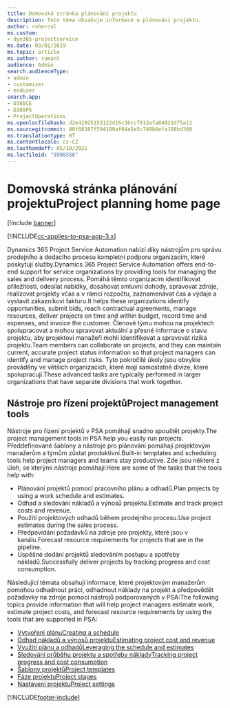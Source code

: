 ```yaml
---
title: Domovská stránka plánování projektu
description: Toto téma obsahuje informace o plánování projektu.
author: ruhercul
ms.custom:
- dyn365-projectservice
ms.date: 03/01/2019
ms.topic: article
ms.author: rumant
audience: Admin
search.audienceType:
- admin
- customizer
- enduser
search.app:
- D365CE
- D365PS
- ProjectOperations
ms.openlocfilehash: d2e41925153122d16c3bccf812afa84921df5a12
ms.sourcegitcommit: 40f68387f594180af64a5e5c748b6efa188bd300
ms.translationtype: HT
ms.contentlocale: cs-CZ
ms.lasthandoff: 05/10/2021
ms.locfileid: "5998358"
---
```

# <a name="project-planning-home-page"></a><span data-ttu-id="1488a-103">Domovská stránka plánování projektu</span><span class="sxs-lookup"><span data-stu-id="1488a-103">Project planning home page</span></span>

[!include [banner](../includes/psa-now-project-operations.md)]

[!INCLUDE[cc-applies-to-psa-app-3.x](../includes/cc-applies-to-psa-app-3x.md)]

<span data-ttu-id="1488a-104">Dynamics 365 Project Service Automation nabízí díky nástrojům pro správu prodejního a dodacího procesu kompletní podporu organizacím, které poskytují služby.</span><span class="sxs-lookup"><span data-stu-id="1488a-104">Dynamics 365 Project Service Automation offers end-to-end support for service organizations by providing tools for managing the sales and delivery process.</span></span> <span data-ttu-id="1488a-105">Pomáhá těmto organizacím identifikovat příležitosti, odesílat nabídky, dosahovat smluvní dohody, spravovat zdroje, realizovat projekty včas a v rámci rozpočtu, zaznamenávat čas a výdaje a vystavit zákazníkovi fakturu.</span><span class="sxs-lookup"><span data-stu-id="1488a-105">It helps these organizations identify opportunities, submit bids, reach contractual agreements, manage resources, deliver projects on time and within budget, record time and expenses, and invoice the customer.</span></span> <span data-ttu-id="1488a-106">Členové týmu mohou na projektech spolupracovat a mohou spravovat aktuální a přesné informace o stavu projektu, aby projektoví manažeři mohli identifikovat a spravovat rizika projektu.</span><span class="sxs-lookup"><span data-stu-id="1488a-106">Team members can collaborate on projects, and they can maintain current, accurate project status information so that project managers can identify and manage project risks.</span></span> <span data-ttu-id="1488a-107">Tyto pokročilé úkoly jsou obvykle prováděny ve větších organizacích, které mají samostatné divize, které spolupracují.</span><span class="sxs-lookup"><span data-stu-id="1488a-107">These advanced tasks are typically performed in larger organizations that have separate divisions that work together.</span></span>

## <a name="project-management-tools"></a><span data-ttu-id="1488a-108">Nástroje pro řízení projektů</span><span class="sxs-lookup"><span data-stu-id="1488a-108">Project management tools</span></span>

<span data-ttu-id="1488a-109">Nástroje pro řízení projektů v PSA pomáhají snadno spouštět projekty.</span><span class="sxs-lookup"><span data-stu-id="1488a-109">The project management tools in PSA help you easily run projects.</span></span> <span data-ttu-id="1488a-110">Předdefinované šablony a nástroje pro plánování pomáhají projektovým manažerům a týmům zůstat produktivní.</span><span class="sxs-lookup"><span data-stu-id="1488a-110">Built-in templates and scheduling tools help project managers and teams stay productive.</span></span> <span data-ttu-id="1488a-111">Zde jsou některé z úloh, se kterými nástroje pomáhají:</span><span class="sxs-lookup"><span data-stu-id="1488a-111">Here are some of the tasks that the tools help with:</span></span>

- <span data-ttu-id="1488a-112">Plánování projektů pomocí pracovního plánu a odhadů.</span><span class="sxs-lookup"><span data-stu-id="1488a-112">Plan projects by using a work schedule and estimates.</span></span>
- <span data-ttu-id="1488a-113">Odhad a sledování nákladů a výnosů projektu.</span><span class="sxs-lookup"><span data-stu-id="1488a-113">Estimate and track project costs and revenue.</span></span>
- <span data-ttu-id="1488a-114">Použití projektových odhadů během prodejního procesu.</span><span class="sxs-lookup"><span data-stu-id="1488a-114">Use project estimates during the sales process.</span></span>
- <span data-ttu-id="1488a-115">Předpovídání požadavků na zdroje pro projekty, které jsou v kanálu.</span><span class="sxs-lookup"><span data-stu-id="1488a-115">Forecast resource requirements for projects that are in the pipeline.</span></span>
- <span data-ttu-id="1488a-116">Úspěšné dodání projektů sledováním postupu a spotřeby nákladů.</span><span class="sxs-lookup"><span data-stu-id="1488a-116">Successfully deliver projects by tracking progress and cost consumption.</span></span>

<span data-ttu-id="1488a-117">Následující témata obsahují informace, které projektovým manažerům pomohou odhadnout práci, odhadnout náklady na projekt a předpovědět požadavky na zdroje pomocí nástrojů podporovaných v PSA:</span><span class="sxs-lookup"><span data-stu-id="1488a-117">The following topics provide information that will help project managers estimate work, estimate project costs, and forecast resource requirements by using the tools that are supported in PSA:</span></span>

- [<span data-ttu-id="1488a-118">Vytvoření plánu</span><span class="sxs-lookup"><span data-stu-id="1488a-118">Creating a schedule</span></span>](project-creating.md)
- [<span data-ttu-id="1488a-119">Odhad nákladů a výnosů projektu</span><span class="sxs-lookup"><span data-stu-id="1488a-119">Estimating project cost and revenue</span></span>](project-estimating.md)
- [<span data-ttu-id="1488a-120">Využití plánu a odhadů</span><span class="sxs-lookup"><span data-stu-id="1488a-120">Leveraging the schedule and estimates</span></span>](project-leveraging.md)
- [<span data-ttu-id="1488a-121">Sledování průběhu projektu a spotřeby náklady</span><span class="sxs-lookup"><span data-stu-id="1488a-121">Tracking project progress and cost consumption</span></span>](project-tracking.md)
- [<span data-ttu-id="1488a-122">Šablony projektů</span><span class="sxs-lookup"><span data-stu-id="1488a-122">Project templates</span></span>](project-templates.md)
- [<span data-ttu-id="1488a-123">Fáze projektu</span><span class="sxs-lookup"><span data-stu-id="1488a-123">Project stages</span></span>](project-stages.md)
- [<span data-ttu-id="1488a-124">Nastavení projektu</span><span class="sxs-lookup"><span data-stu-id="1488a-124">Project settings</span></span>](project-settings.md)


[!INCLUDE[footer-include](../includes/footer-banner.md)]